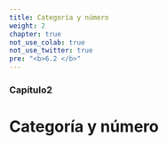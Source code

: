 ```yaml
---
title: Categoría y número
weight: 2
chapter: true
not_use_colab: true
not_use_twitter: true
pre: "<b>6.2 </b>"
---
```

### Capítulo2

# Categoría y número